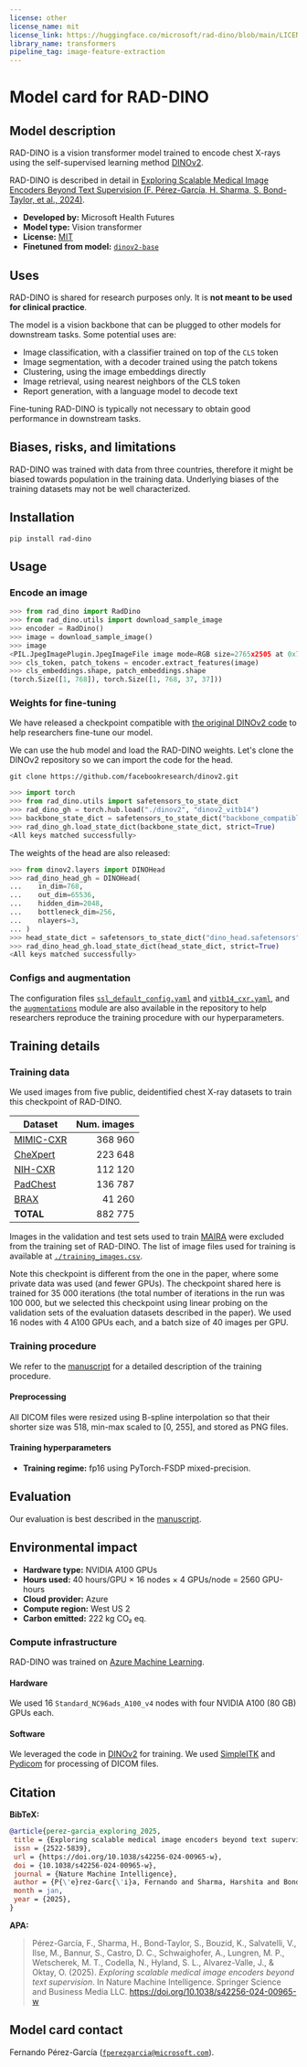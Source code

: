```yaml
---
license: other
license_name: mit
license_link: https://huggingface.co/microsoft/rad-dino/blob/main/LICENSE
library_name: transformers
pipeline_tag: image-feature-extraction
---
```


# Model card for RAD-DINO

<!-- Provide a quick summary of what the model is/does. -->

## Model description

<!-- Provide a longer summary of what this model is. -->

RAD-DINO is a vision transformer model trained to encode chest X-rays using the self-supervised learning method [DINOv2](https://openreview.net/forum?id=a68SUt6zFt).

RAD-DINO is described in detail in [Exploring Scalable Medical Image Encoders Beyond Text Supervision (F. Pérez-García, H. Sharma, S. Bond-Taylor, et al., 2024)](https://www.nature.com/articles/s42256-024-00965-w).

- **Developed by:** Microsoft Health Futures
- **Model type:** Vision transformer
- **License:** [MIT](./LICENSE)
- **Finetuned from model:** [`dinov2-base`](https://huggingface.co/facebook/dinov2-base)

## Uses

<!-- Address questions around how the model is intended to be used, including the foreseeable users of the model and those affected by the model. -->

RAD-DINO is shared for research purposes only.
It is **not meant to be used for clinical practice**.

<!-- ### Downstream use -->

<!-- This section is for the model use when fine-tuned for a task, or when plugged into a larger ecosystem/app -->

The model is a vision backbone that can be plugged to other models for downstream tasks.
Some potential uses are:

- Image classification, with a classifier trained on top of the `CLS` token
- Image segmentation, with a decoder trained using the patch tokens
- Clustering, using the image embeddings directly
- Image retrieval, using nearest neighbors of the CLS token
- Report generation, with a language model to decode text

Fine-tuning RAD-DINO is typically not necessary to obtain good performance in downstream tasks.

<!-- ### Out-of-scope use -->

<!-- This section addresses misuse, malicious use, and uses that the model will not work well for. -->

## Biases, risks, and limitations

<!-- This section is meant to convey both technical and sociotechnical limitations. -->

RAD-DINO was trained with data from three countries, therefore it might be biased towards population in the training data.
Underlying biases of the training datasets may not be well characterized.

## Installation

```shell
pip install rad-dino
```

## Usage

### Encode an image

```python
>>> from rad_dino import RadDino
>>> from rad_dino.utils import download_sample_image
>>> encoder = RadDino()
>>> image = download_sample_image()
>>> image
<PIL.JpegImagePlugin.JpegImageFile image mode=RGB size=2765x2505 at 0x7CCD5C014050>
>>> cls_token, patch_tokens = encoder.extract_features(image)
>>> cls_embeddings.shape, patch_embeddings.shape
(torch.Size([1, 768]), torch.Size([1, 768, 37, 37]))
```

### Weights for fine-tuning

We have released a checkpoint compatible with [the original DINOv2 code](https://github.com/facebookresearch/dinov2) to help researchers fine-tune our model.

We can use the hub model and load the RAD-DINO weights.
Let's clone the DINOv2 repository so we can import the code for the head.

```shell
git clone https://github.com/facebookresearch/dinov2.git
```

```python
>>> import torch
>>> from rad_dino.utils import safetensors_to_state_dict
>>> rad_dino_gh = torch.hub.load("./dinov2", "dinov2_vitb14")
>>> backbone_state_dict = safetensors_to_state_dict("backbone_compatible.safetensors")
>>> rad_dino_gh.load_state_dict(backbone_state_dict, strict=True)
<All keys matched successfully>
```

The weights of the head are also released:

```python
>>> from dinov2.layers import DINOHead
>>> rad_dino_head_gh = DINOHead(
...    in_dim=768,
...    out_dim=65536,
...    hidden_dim=2048,
...    bottleneck_dim=256,
...    nlayers=3,
... )
>>> head_state_dict = safetensors_to_state_dict("dino_head.safetensors")
>>> rad_dino_head_gh.load_state_dict(head_state_dict, strict=True)
<All keys matched successfully>
```

### Configs and augmentation

The configuration files [`ssl_default_config.yaml`](./ssl_default_config.yaml) and [`vitb14_cxr.yaml`](./vitb14_cxr.yaml), and the [`augmentations`](./augmentations.py) module are also available in the repository to help researchers reproduce the training procedure with our hyperparameters.

## Training details

### Training data

<!-- This should link to a Dataset Card, perhaps with a short stub of information on what the training data is all about as well as documentation related to data pre-processing or additional filtering. -->

We used images from five public, deidentified chest X-ray datasets to train this checkpoint of RAD-DINO.

| Dataset   | Num. images |
| --------- | ----------: |
| [MIMIC-CXR](https://www.nature.com/articles/s41597-019-0322-0) | 368 960 |
| [CheXpert](https://ojs.aaai.org/index.php/AAAI/article/view/3834) | 223 648 |
| [NIH-CXR](https://openaccess.thecvf.com/content_cvpr_2017/html/Wang_ChestX-ray8_Hospital-Scale_Chest_CVPR_2017_paper.html) | 112 120 |
| [PadChest](https://www.sciencedirect.com/science/article/abs/pii/S1361841520301614) | 136 787 |
| [BRAX](https://www.nature.com/articles/s41597-022-01608-8) | 41 260 |
| **TOTAL** | 882 775 |

Images in the validation and test sets used to train [MAIRA](https://arxiv.org/abs/2311.13668) were excluded from the training set of RAD-DINO.
The list of image files used for training is available at [`./training_images.csv`](./training_images.csv).

Note this checkpoint is different from the one in the paper, where some private data was used (and fewer GPUs).
The checkpoint shared here is trained for 35 000 iterations (the total number of iterations in the run was 100 000, but we selected this checkpoint using linear probing on the validation sets of the evaluation datasets described in the paper).
We used 16 nodes with 4 A100 GPUs each, and a batch size of 40 images per GPU.

### Training procedure

<!-- This relates heavily to the Technical Specifications. Content here should link to that section when it is relevant to the training procedure. -->

We refer to the [manuscript](https://www.nature.com/articles/s42256-024-00965-w) for a detailed description of the training procedure.

#### Preprocessing

All DICOM files were resized using B-spline interpolation so that their shorter size was 518, min-max scaled to [0, 255], and stored as PNG files.

#### Training hyperparameters

- **Training regime:** fp16 using PyTorch-FSDP mixed-precision.

<!--fp32, fp16 mixed precision, bf16 mixed precision, bf16 non-mixed precision, fp16 non-mixed precision, fp8 mixed precision -->

## Evaluation

<!-- This section describes the evaluation protocols and provides the results. -->

Our evaluation is best described in the [manuscript](https://www.nature.com/articles/s42256-024-00965-w).

## Environmental impact

<!-- Total emissions (in grams of CO2eq) and additional considerations, such as electricity usage, go here. Edit the suggested text below accordingly -->

<!-- Carbon emissions can be estimated using the [Machine Learning Impact calculator](https://mlco2.github.io/impact#compute) presented in [Lacoste et al. (2019)](https://arxiv.org/abs/1910.09700). -->

<!-- Hardware type: A100 PCIe -->
<!-- Hours: 1d 16h = 40h -->
<!-- Cloud provider: Azure -->
<!-- Region: Italy North -->

- **Hardware type:** NVIDIA A100 GPUs
- **Hours used:** 40 hours/GPU × 16 nodes × 4 GPUs/node = 2560 GPU-hours
- **Cloud provider:** Azure
- **Compute region:** West US 2
- **Carbon emitted:** 222 kg CO₂ eq.

### Compute infrastructure

RAD-DINO was trained on [Azure Machine Learning](https://azure.microsoft.com/en-us/products/machine-learning).

#### Hardware

We used 16 `Standard_NC96ads_A100_v4` nodes with four NVIDIA A100 (80 GB) GPUs each.

#### Software

We leveraged the code in [DINOv2](https://openreview.net/forum?id=a68SUt6zFt) for training.
We used [SimpleITK](https://simpleitk.org/) and [Pydicom](https://pydicom.github.io/) for processing of DICOM files.

## Citation

<!-- If there is a paper or blog post introducing the model, the APA and Bibtex information for that should go in this section. -->

**BibTeX:**

```bibtex
@article{perez-garcia_exploring_2025,
 title = {Exploring scalable medical image encoders beyond text supervision},
 issn = {2522-5839},
 url = {https://doi.org/10.1038/s42256-024-00965-w},
 doi = {10.1038/s42256-024-00965-w},
 journal = {Nature Machine Intelligence},
 author = {P{\'e}rez-Garc{\'i}a, Fernando and Sharma, Harshita and Bond-Taylor, Sam and Bouzid, Kenza and Salvatelli, Valentina and Ilse, Maximilian and Bannur, Shruthi and Castro, Daniel C. and Schwaighofer, Anton and Lungren, Matthew P. and Wetscherek, Maria Teodora and Codella, Noel and Hyland, Stephanie L. and Alvarez-Valle, Javier and Oktay, Ozan},
 month = jan,
 year = {2025},
}
```

**APA:**

> Pérez-García, F., Sharma, H., Bond-Taylor, S., Bouzid, K., Salvatelli, V., Ilse, M., Bannur, S., Castro, D. C., Schwaighofer, A., Lungren, M. P., Wetscherek, M. T., Codella, N., Hyland, S. L., Alvarez-Valle, J., & Oktay, O. (2025). *Exploring scalable medical image encoders beyond text supervision*. In Nature Machine Intelligence. Springer Science and Business Media LLC. <https://doi.org/10.1038/s42256-024-00965-w>

## Model card contact

Fernando Pérez-García ([`fperezgarcia@microsoft.com`](mailto:fperezgarcia@microsoft.com)).
